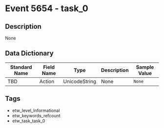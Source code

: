 # Event 5654 - task_0

## Description
None

## Data Dictionary
|Standard Name|Field Name|Type|Description|Sample Value|
|---|---|---|---|---|
|TBD|Action|UnicodeString|None|`None`|

## Tags
* etw_level_Informational
* etw_keywords_refcount
* etw_task_task_0